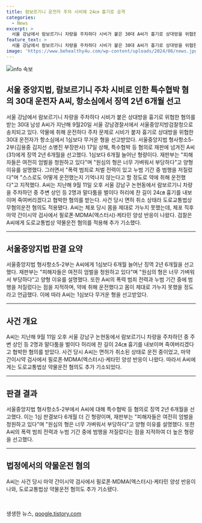 ```yaml
---
title: 람보르기니 운전자 주차 시비에 24㎝ 흉기로 공격
categories:
  - News
excerpt: >
  서울 강남에서 람보르기니 차량을 주차하다 시비가 붙은 30대 A씨가 흉기로 상대방을 위협한 혐의로 지난해 9월 송치됐다. 항소심에서 1심보다 무거운 징역 2년 6개월을 선고받았으며, 재판부는 폭력 범죄로 처벌 전력이 있고 약물운전을 저질렀다고 지적했다. 또한, 체포 후 마약 검사에서 필로폰·MDMA·케타민 양성 반응이 나와 도로교통법상 약물운전 혐의로 추가 기소됐다.
feature_text: >
  서울 강남에서 람보르기니 차량을 주차하다 시비가 붙은 30대 A씨가 흉기로 상대방을 위협한 혐의로 지난해 9월 송치됐다. 항소심에서 1심보다 무거운 징역 2년 6개월을 선고받았으며, 재판부는 폭력 범죄로 처벌 전력이 있고 약물운전을 저질렀다고 지적했다. 또한, 체포 후 마약 검사에서 필로폰·MDMA·케타민 양성 반응이 나와 도로교통법상 약물운전 혐의로 추가 기소됐다.
image: 'https://www.behealthy4u.com/wp-content/uploads/2024/06/news.jpg'
---
```


<p><img src="https://www.behealthy4u.com/wp-content/uploads/2024/06/news.jpg" alt="info 속보" /></p>

<h2 data-ke-size="size26">서울 중앙지법, 람보르기니 주차 시비로 인한 특수협박 혐의 30대 운전자 A씨, 항소심에서 징역 2년 6개월 선고</h2>

<p data-ke-size="size16">서울 강남에서 람보르기니 차량을 주차하다 시비가 붙은 상대방을 흉기로 위협한 혐의를 받는 30대 남성 A씨가 지난해 9월20일 서울 강남경찰서에서 서울중앙지방검찰청으로 송치되고 있다. 약물에 취해 운전하다 주차 문제로 시비가 붙자 흉기로 상대방을 위협한 30대 운전자가 항소심에서 1심보다 무거운 형을 선고받았다. 서울중앙지법 형사항소5-2부(김용중 김지선 소병진 부장판사) 17일 상해, 특수협박 등 혐의로 재판에 넘겨진 A씨(31)에게 징역 2년 6개월을 선고했다. 1심보다 6개월 늘어난 형량이다. 재판부는 "피해자들은 여전히 엄벌을 청원하고 있다"며 "원심의 형은 너무 가벼워서 부당하다"고 양형 이유를 설명했다. 그러면서 "폭력 범죄로 처벌 전력이 있고 누범 기간 중 범행을 저질렀다"며 "스스로도 어떻게 운전했는지 기억나지 않는다고 할 정도로 약에 취해 운전했다"고 지적했다. A씨는 지난해 9월 11일 오후 서울 강남구 논현동에서 람보르기니 차량을 주차하던 중 주변 상인 등 2명과 말다툼을 벌이다 허리에 찬 길이 24㎝ 흉기를 내보이며 죽여버리겠다고 협박한 혐의를 받는다. 사건 당시 면허 취소 상태라 도로교통법상 무혐의운전 혐의도 적용됐다. A씨는 체포 당시 몸을 제대로 가누지 못했는데, 체포 직후 마약 간이시약 검사에서 필로폰·MDMA(엑스터시)·케타민 양성 반응이 나왔다. 검찰은 A씨에게 도로교통법상 약물운전 혐의를 적용해 추가 기소했다.</p>

<hr>

<h2 data-ke-size="size26">서울중앙지법 판결 요약</h2>

<p data-ke-size="size16">서울중앙지법 형사항소5-2부는 A씨에게 1심보다 6개월 늘어난 징역 2년 6개월을 선고했다. 재판부는 "피해자들은 여전히 엄벌을 청원하고 있다"며 "원심의 형은 너무 가벼워서 부당하다"고 양형 이유를 설명했다. 또한 A씨의 폭력 범죄 전력과 누범 기간 중에 범행을 저질렀다는 점을 지적하며, 약에 취해 운전했다고 몸이 제대로 가누지 못했을 정도라고 언급했다. 이에 따라 A씨는 1심보다 무거운 형을 선고받았다.</p>

<hr>

<h2 data-ke-size="size26">사건 개요</h2>

<p data-ke-size="size16">A씨는 지난해 9월 11일 오후 서울 강남구 논현동에서 람보르기니 차량을 주차하던 중 주변 상인 등 2명과 말다툼을 벌이다 허리에 찬 길이 24㎝ 흉기를 내보이며 죽여버리겠다고 협박한 혐의를 받았다. 사건 당시 A씨는 면허가 취소된 상태로 운전 중이었고, 마약 간이시약 검사에서 필로폰·MDMA(엑스터시)·케타민 양성 반응이 나왔다. 따라서 A씨에게는 도로교통법상 약물운전 혐의도 추가 기소되었다.</p>

<hr>

<h2 data-ke-size="size26">판결 결과</h2>

<p data-ke-size="size16">서울중앙지법 형사항소5-2부에서 A씨에 대해 특수협박 등 혐의로 징역 2년 6개월을 선고했다. 이는 1심 판결보다 6개월 더 긴 형량이며, 재판부는 "피해자들은 여전히 엄벌을 청원하고 있다"며 "원심의 형은 너무 가벼워서 부당하다"고 양형 이유를 설명했다. 또한 A씨의 폭력 범죄 전력과 누범 기간 중에 범행을 저질렀다는 점을 지적하여 더 높은 형량을 선고했다.</p>

<hr>

<h2 data-ke-size="size26">법정에서의 약물운전 혐의</h2>

<p data-ke-size="size16">A씨는 사건 당시 마약 간이시약 검사에서 필로폰·MDMA(엑스터시)·케타민 양성 반응이 나와, 도로교통법상 약물운전 혐의도 추가 기소됐다.</p>

<p data-ke-size="size16">&nbsp;</p>
생생한 뉴스, <a href="https://qoogle.tistory.com" rel="dofollow">qoogle.tistory.com</a>


